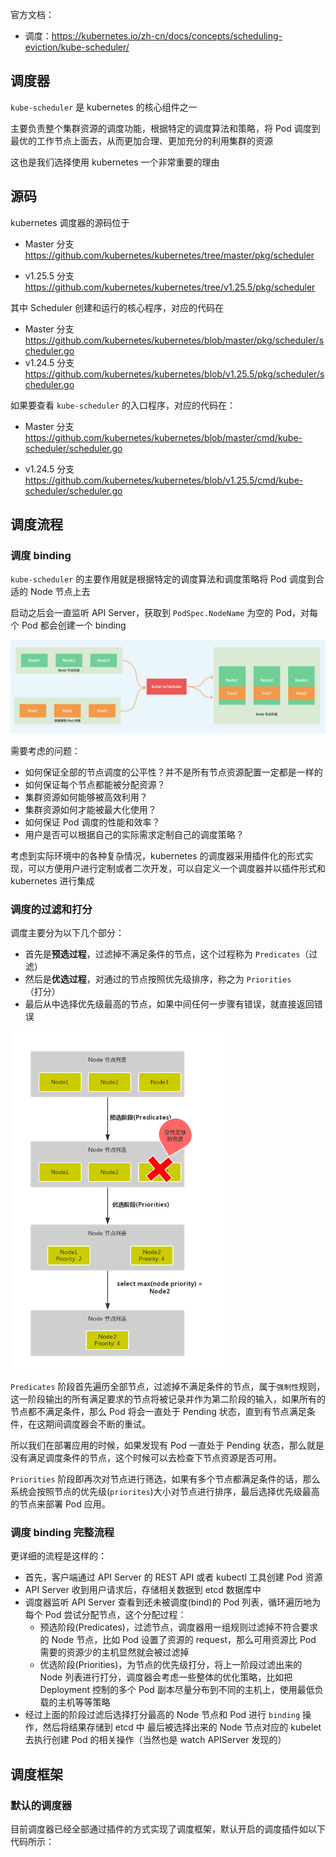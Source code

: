 官方文档：

- 调度：<https://kubernetes.io/zh-cn/docs/concepts/scheduling-eviction/kube-scheduler/>

## 调度器

`kube-scheduler` 是 kubernetes 的核心组件之一

主要负责整个集群资源的调度功能，根据特定的调度算法和策略，将 Pod 调度到最优的工作节点上面去，从而更加合理、更加充分的利用集群的资源

这也是我们选择使用 kubernetes 一个非常重要的理由

## 源码

kubernetes 调度器的源码位于 

- Master 分支 <https://github.com/kubernetes/kubernetes/tree/master/pkg/scheduler>

- v1.25.5 分支 <https://github.com/kubernetes/kubernetes/tree/v1.25.5/pkg/scheduler>

其中 Scheduler 创建和运行的核心程序，对应的代码在

- Master 分支 <https://github.com/kubernetes/kubernetes/blob/master/pkg/scheduler/scheduler.go>
- v1.24.5 分支 <https://github.com/kubernetes/kubernetes/blob/v1.25.5/pkg/scheduler/scheduler.go>

如果要查看 `kube-scheduler` 的入口程序，对应的代码在：

- Master 分支 <https://github.com/kubernetes/kubernetes/blob/master/cmd/kube-scheduler/scheduler.go>

- v1.24.5 分支 <https://github.com/kubernetes/kubernetes/blob/v1.25.5/cmd/kube-scheduler/scheduler.go>

## 调度流程

### 调度 binding

`kube-scheduler` 的主要作用就是根据特定的调度算法和调度策略将 Pod 调度到合适的 Node 节点上去

启动之后会一直监听 API Server，获取到 `PodSpec.NodeName` 为空的 Pod，对每个 Pod 都会创建一个 binding

![kube-scheduler structrue](.assets/20220114165101.png)

需要考虑的问题：

- 如何保证全部的节点调度的公平性？并不是所有节点资源配置一定都是一样的
- 如何保证每个节点都能被分配资源？
- 集群资源如何能够被高效利用？
- 集群资源如何才能被最大化使用？
- 如何保证 Pod 调度的性能和效率？
- 用户是否可以根据自己的实际需求定制自己的调度策略？

考虑到实际环境中的各种复杂情况，kubernetes 的调度器采用插件化的形式实现，可以方便用户进行定制或者二次开发，可以自定义一个调度器并以插件形式和 kubernetes 进行集成

### 调度的过滤和打分

调度主要分为以下几个部分：

- 首先是**预选过程**，过滤掉不满足条件的节点，这个过程称为 `Predicates`（过滤）
- 然后是**优选过程**，对通过的节点按照优先级排序，称之为 `Priorities`（打分）
- 最后从中选择优先级最高的节点，如果中间任何一步骤有错误，就直接返回错误

<img src=".assets/20220114165333.png" alt="kube-scheduler filter" style="zoom: 67%;" />

`Predicates` 阶段首先遍历全部节点，过滤掉不满足条件的节点，属于`强制性`规则，这一阶段输出的所有满足要求的节点将被记录并作为第二阶段的输入，如果所有的节点都不满足条件，那么 Pod 将会一直处于 Pending 状态，直到有节点满足条件，在这期间调度器会不断的重试。

所以我们在部署应用的时候，如果发现有 Pod 一直处于 Pending 状态，那么就是没有满足调度条件的节点，这个时候可以去检查下节点资源是否可用。

`Priorities` 阶段即再次对节点进行筛选，如果有多个节点都满足条件的话，那么系统会按照节点的优先级(`priorites`)大小对节点进行排序，最后选择优先级最高的节点来部署 Pod 应用。

### 调度 binding 完整流程

更详细的流程是这样的：

- 首先，客户端通过 API Server 的 REST API 或者 kubectl 工具创建 Pod 资源
- API Server 收到用户请求后，存储相关数据到 etcd 数据库中
- 调度器监听 API Server 查看到还未被调度(bind)的 Pod 列表，循环遍历地为每个 Pod 尝试分配节点，这个分配过程：
  - 预选阶段(Predicates)，过滤节点，调度器用一组规则过滤掉不符合要求的 Node 节点，比如 Pod 设置了资源的 request，那么可用资源比 Pod 需要的资源少的主机显然就会被过滤掉
  - 优选阶段(Priorities)，为节点的优先级打分，将上一阶段过滤出来的 Node 列表进行打分，调度器会考虑一些整体的优化策略，比如把 Deployment 控制的多个 Pod 副本尽量分布到不同的主机上，使用最低负载的主机等等策略
- 经过上面的阶段过滤后选择打分最高的 Node 节点和 Pod 进行 `binding` 操作，然后将结果存储到 etcd 中 最后被选择出来的 Node 节点对应的 kubelet 去执行创建 Pod 的相关操作（当然也是 watch APIServer 发现的）



## 调度框架

### 默认的调度器

目前调度器已经全部通过插件的方式实现了调度框架，默认开启的调度插件如以下代码所示：

